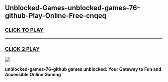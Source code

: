 
## Unblocked-Games-unblocked-games-76-github-Play-Online-Free-cnqeq
<h3>
<a href="https://premium76.site?title=unblocked-games-76-github&ref=26A">CLICK TO PLAY</a></h3>
<hr>

<h3>
<a href="https://premium76.site?title=unblocked-games-76-github&ref=26A">CLICK 2 PLAY</a>
  
</h3>

<a href="https://premium76.site?title=unblocked-games-76-github&ref=26A"><img src="https://clearcache.store/games.png"></a>


**unblocked-games-76-github games unblocked: Your Gateway to Fun and Accessible Online Gaming**
